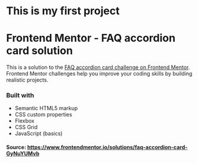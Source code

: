 # This is my first project

# Frontend Mentor - FAQ accordion card solution

This is a solution to the [FAQ accordion card challenge on Frontend Mentor](https://www.frontendmentor.io/challenges/faq-accordion-card-XlyjD0Oam). Frontend Mentor challenges help you improve your coding skills by building realistic projects. 

### Built with

- Semantic HTML5 markup
- CSS custom properties
- Flexbox
- CSS Grid
- JavaScript (basics)

#### Source: https://www.frontendmentor.io/solutions/faq-accordion-card-GyNuYUMvb